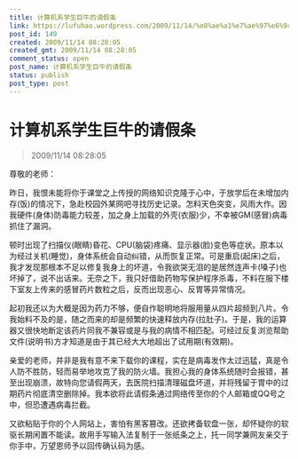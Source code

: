 ```yaml
---
title: 计算机系学生巨牛的请假条
link: https://lufuhao.wordpress.com/2009/11/14/%e8%ae%a1%e7%ae%97%e6%9c%ba%e7%b3%bb%e5%ad%a6%e7%94%9f%e5%b7%a8%e7%89%9b%e7%9a%84%e8%af%b7%e5%81%87%e6%9d%a1/
post_id: 149
created: 2009/11/14 08:28:05
created_gmt: 2009/11/14 08:28:05
comment_status: open
post_name: 计算机系学生巨牛的请假条
status: publish
post_type: post
---
```


# 计算机系学生巨牛的请假条

> 2009/11/14 08:28:05

 

尊敬的老师：

昨日，我恨未能将你于课堂之上传授的网络知识克隆于心中，于放学后在未增加内存(饭)的情况下，急赴校园外某网吧寻找历史记录。怎料天色突变，风雨大作。因我硬件(身体)防毒能力较差，加之身上加载的外壳(衣服)少，不幸被GM(感冒)病毒抓住了漏洞。

顿时出现了扫描仪(眼睛)昏花、CPU(脑袋)疼痛、显示器(脸)变色等症状。原本以为经过关机(睡觉)，身体系统会自动纠错，从而恢复正常。可是重启(起床)之后，我才发现那根本不足以修复我身上的坏道，令我欲哭无泪的是居然连声卡(嗓子)也坏掉了，说不出话来。无奈之下，我只好借助药物写保护程序杀毒，不料在服下楼下室友上传来的感冒药片数粒之后，反而出现恶心、反胃等异常情况。

起初我还以为大概是因为药力不够，便自作聪明地将服用量从四片超频到八片。令我始料不及的是，随之而来的却是频繁的快速释放内存(拉肚子)。于是，我的运算器又很快地断定该药片同我不兼容或是与我的病情不相匹配。可经过反复浏览帮助文件(说明书)方才知道是由于其已经大大地超出了试用期(有效期)。

亲爱的老师，并非是我有意不来下载你的课程，实在是病毒发作太过迅猛，真是令人防不胜防，轻而易举地攻克了我的防火墙。我担心我的身体系统随时会报错，甚至出现崩溃，故特向您请假两天，去医院扫描清理磁盘坏道，并将残留于胃中的过期药片彻底清空删除掉。我本欲将此请假条通过网络传至你的个人邮箱或QQ号之中，但恐遭遇病毒拦截。

又欲粘贴于你的个人网站上，害怕有黑客篡改。还欲拷备软盘一张，却怀疑你的软驱长期闲置不能读。故用手写输入法复制于一张纸条之上，托一同学兼网友亲交于你手中，万望恩师予以回传确认码为感。
